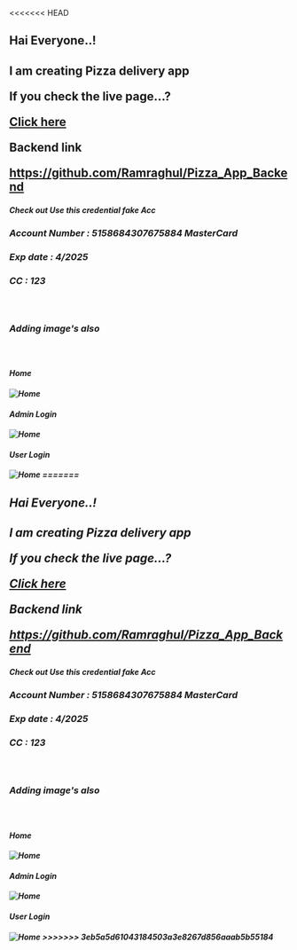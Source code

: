 <<<<<<< HEAD
<h2>Hai Everyone..!<h2/>
<p>I am creating Pizza delivery app<p/>
<p>If you check the live page...?<p/>
<a href="https://pizza-hunt-my.netlify.app">Click here<a/>
<br/>
<p>Backend link<p/>
<a href="https://github.com/Ramraghul/Pizza_App_Backend">https://github.com/Ramraghul/Pizza_App_Backend<a/>
<h5>Check out Use this credential fake Acc<h5/>
<h3>Account Number : 5158684307675884   MasterCard<h3/>
<h3> Exp date : 4/2025<h3/>
<h3> CC : 123<h3/>
<br/>
<h3>Adding image's also<h3/>
<br/>
<h4>Home<h4/>
<img src="./Home.jpeg" alt="Home">
<br/>
<h4>Admin Login<h4/>
<img src="./Admin.jpeg" alt="Home">
<br/>
<h4>User Login<h4/>
<img src="./User.jpeg" alt="Home">
=======
<h2>Hai Everyone..!<h2/>
<p>I am creating Pizza delivery app<p/>
<p>If you check the live page...?<p/>
<a href="https://pizza-hunt-my.netlify.app">Click here<a/>
<br/>
<p>Backend link<p/>
<a href="https://github.com/Ramraghul/Pizza_App_Backend">https://github.com/Ramraghul/Pizza_App_Backend<a/>
<h5>Check out Use this credential fake Acc<h5/>
<h3>Account Number : 5158684307675884   MasterCard<h3/>
<h3> Exp date : 4/2025<h3/>
<h3> CC : 123<h3/>
<br/>
<h3>Adding image's also<h3/>
<br/>
<h4>Home<h4/>
<img src="./Home1.jpeg" alt="Home">
<br/>
<h4>Admin Login<h4/>
<img src="./Admin.jpeg" alt="Home">
<br/>
<h4>User Login<h4/>
<img src="./User.jpeg" alt="Home">
>>>>>>> 3eb5a5d61043184503a3e8267d856aaab5b55184
